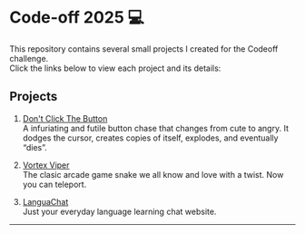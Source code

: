 # Code-off 2025 💻

This repository contains several small projects I created for the Codeoff challenge.  
Click the links below to view each project and its details:

## Projects

1. [Don't Click The Button](./TrickyButton/README.md)  
   A infuriating and futile button chase that changes from cute to angry. It dodges the cursor, creates copies of itself, explodes, and eventually “dies”.

2. [Vortex Viper](./ArcadeGame/README.md)  
   The clasic arcade game snake we all know and love with a twist.
   Now you can teleport.

3. [LanguaChat](./LanguaChat/README.md)   
   Just your everyday language learning chat website.


---


